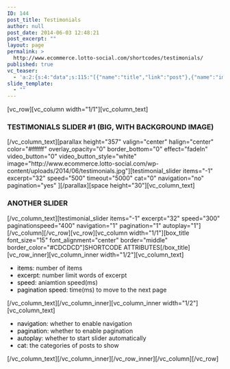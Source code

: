 ```yaml
---
ID: 144
post_title: Testimonials
author: null
post_date: 2014-06-03 12:48:21
post_excerpt: ""
layout: page
permalink: >
  http://www.ecommerce.lotto-social.com/shortcodes/testimonials/
published: true
vc_teaser:
  - 'a:2:{s:4:"data";s:115:"[{"name":"title","link":"post"},{"name":"image","image":"featured","link":"none"},{"name":"text","mode":"excerpt"}]";s:7:"bgcolor";s:0:"";}'
slide_template:
  - ""
---
```

[vc_row][vc_column width="1/1"][vc_column_text]
<h3>TESTIMONIALS SLIDER #1 (BIG, WITH BACKGROUND IMAGE)</h3>
[/vc_column_text][parallax height="357" valign="center" halign="center" color="#ffffff" overlay_opacity="0" border_bottom="0" effect="fadeIn" video_button="0" video_button_style="white" image="http://www.ecommerce.lotto-social.com/wp-content/uploads/2014/06/testimonials.jpg"][testimonial_slider items="-1" excerpt="32" speed="500" timeout="5000" cat="0" navigation="no" pagination="yes" ][/parallax][space height="30"][vc_column_text]
<h3>ANOTHER SLIDER</h3>
[/vc_column_text][testimonial_slider items="-1" excerpt="32" speed="300" paginationspeed="400" navigation="1" pagination="1" autoplay="1"][/vc_column][/vc_row][vc_row][vc_column width="1/1"][box_title font_size="15" font_alignment="center" border="middle" border_color="#CDCDCD"]SHORTCODE ATTRIBUTES[/box_title][vc_row_inner][vc_column_inner width="1/2"][vc_column_text]
<ul>
	<li><span style="color: #000000">items</span>: number of items</li>
	<li><span style="color: #000000">excerpt</span>: number limit words of excerpt</li>
	<li><span style="color: #000000">speed</span>: aniamtion speed(ms)</li>
	<li><span style="color: #000000">pagination speed</span>: time(ms) to move to the next page</li>
</ul>
[/vc_column_text][/vc_column_inner][vc_column_inner width="1/2"][vc_column_text]
<ul>
	<li><span style="color: #000000">navigation</span>: whether to enable navigation</li>
	<li><span style="color: #000000">pagination</span>: whether to enable pagination</li>
	<li><span style="color: #000000">autoplay</span>: whether to start slider automatically</li>
	<li><span style="color: #000000">cat</span>: the categories of posts to show</li>
</ul>
[/vc_column_text][/vc_column_inner][/vc_row_inner][/vc_column][/vc_row]